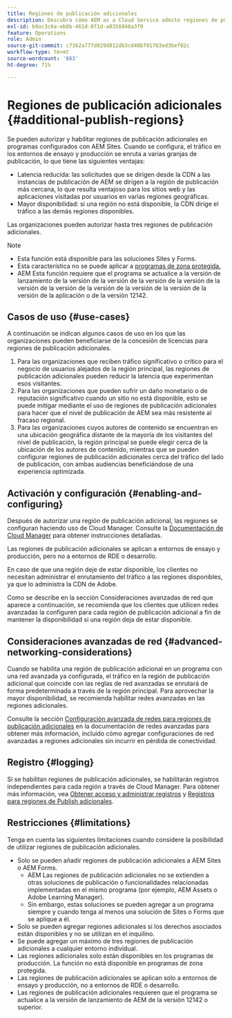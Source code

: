 ```yaml
---
title: Regiones de publicación adicionales
description: Descubra cómo AEM as a Cloud Service admite regiones de publicación adicionales para aumentar la disponibilidad y reducir la latencia.
exl-id: b9ac3c6a-eb8b-461d-8f1d-a0356046a3f9
feature: Operations
role: Admin
source-git-commit: c7362a77fd929d812db3cd40bf01763ed3bef02c
workflow-type: tm+mt
source-wordcount: '663'
ht-degree: 71%

---
```



# Regiones de publicación adicionales {#additional-publish-regions}

Se pueden autorizar y habilitar regiones de publicación adicionales en programas configurados con AEM Sites. Cuando se configura, el tráfico en los entornos de ensayo y producción se enruta a varias granjas de publicación, lo que tiene las siguientes ventajas:

* Latencia reducida: las solicitudes que se dirigen desde la CDN a las instancias de publicación de AEM se dirigen a la región de publicación más cercana, lo que resulta ventajoso para los sitios web y las aplicaciones visitadas por usuarios en varias regiones geográficas.
* Mayor disponibilidad: si una región no está disponible, la CDN dirige el tráfico a las demás regiones disponibles.

Las organizaciones pueden autorizar hasta tres regiones de publicación adicionales.

>[!NOTE]
>
>* Esta función está disponible para las soluciones Sites y Forms.
>* Esta característica no se puede aplicar a [programas de zona protegida.](/help/implementing/cloud-manager/getting-access-to-aem-in-cloud/introduction-sandbox-programs.md)
>* AEM Esta función requiere que el programa se actualice a la versión de lanzamiento de la versión de la versión de la versión de la versión de la versión de la versión de la versión de la versión de la versión de la versión de la aplicación o de la versión 12142.

## Casos de uso {#use-cases}

A continuación se indican algunos casos de uso en los que las organizaciones pueden beneficiarse de la concesión de licencias para regiones de publicación adicionales.

1. Para las organizaciones que reciben tráfico significativo o crítico para el negocio de usuarios alejados de la región principal, las regiones de publicación adicionales pueden reducir la latencia que experimentan esos visitantes.
1. Para las organizaciones que pueden sufrir un daño monetario o de reputación significativo cuando un sitio no está disponible, esto se puede mitigar mediante el uso de regiones de publicación adicionales para hacer que el nivel de publicación de AEM sea más resistente al fracaso regional.
1. Para las organizaciones cuyos autores de contenido se encuentran en una ubicación geográfica distante de la mayoría de los visitantes del nivel de publicación, la región principal se puede elegir cerca de la ubicación de los autores de contenido, mientras que se pueden configurar regiones de publicación adicionales cerca del tráfico del lado de publicación, con ambas audiencias beneficiándose de una experiencia optimizada.

## Activación y configuración {#enabling-and-configuring}

Después de autorizar una región de publicación adicional, las regiones se configuran haciendo uso de Cloud Manager. Consulte la [Documentación de Cloud Manager](/help/implementing/cloud-manager/manage-environments.md#multiple-regions) para obtener instrucciones detalladas.

Las regiones de publicación adicionales se aplican a entornos de ensayo y producción, pero no a entornos de RDE o desarrollo.

En caso de que una región deje de estar disponible, los clientes no necesitan administrar el enrutamiento del tráfico a las regiones disponibles, ya que lo administra la CDN de Adobe.

Como se describe en la sección Consideraciones avanzadas de red que aparece a continuación, se recomienda que los clientes que utilicen redes avanzadas la configuren para cada región de publicación adicional a fin de mantener la disponibilidad si una región deja de estar disponible.


## Consideraciones avanzadas de red {#advanced-networking-considerations}

Cuando se habilita una región de publicación adicional en un programa con una red avanzada ya configurada, el tráfico en la región de publicación adicional que coincide con las reglas de red avanzadas se enrutará de forma predeterminada a través de la región principal. Para aprovechar la mayor disponibilidad, se recomienda habilitar redes avanzadas en las regiones adicionales.

Consulte la sección [Configuración avanzada de redes para regiones de publicación adicionales](/help/security/configuring-advanced-networking.md#advanced-networking-configuration-for-additional-publish-regions) en la documentación de redes avanzadas para obtener más información, incluido cómo agregar configuraciones de red avanzadas a regiones adicionales sin incurrir en pérdida de conectividad.

## Registro {#logging}

Si se habilitan regiones de publicación adicionales, se habilitarán registros independientes para cada región a través de Cloud Manager. Para obtener más información, vea [Obtener acceso y administrar registros](/help/implementing/cloud-manager/manage-logs.md) y [Registros para regiones de Publish adicionales](/help/implementing/developing/introduction/logging.md#logs-for-additional-publish-regions).

## Restricciones {#limitations}

Tenga en cuenta las siguientes limitaciones cuando considere la posibilidad de utilizar regiones de publicación adicionales.

* Solo se pueden añadir regiones de publicación adicionales a AEM Sites o AEM Forms.
   * AEM Las regiones de publicación adicionales no se extienden a otras soluciones de publicación o funcionalidades relacionadas implementadas en el mismo programa (por ejemplo, AEM Assets o Adobe Learning Manager).
   * Sin embargo, estas soluciones se pueden agregar a un programa siempre y cuando tenga al menos una solución de Sites o Forms que se aplique a él.
* Solo se pueden agregar regiones adicionales si los derechos asociados están disponibles y no se utilizan en el inquilino.
* Se puede agregar un máximo de tres regiones de publicación adicionales a cualquier entorno individual.
* Las regiones adicionales solo están disponibles en los programas de producción. La función no está disponible en programas de zona protegida.
* Las regiones de publicación adicionales se aplican solo a entornos de ensayo y producción, no a entornos de RDE o desarrollo.
* Las regiones de publicación adicionales requieren que el programa se actualice a la versión de lanzamiento de AEM de la versión 12142 o superior.
